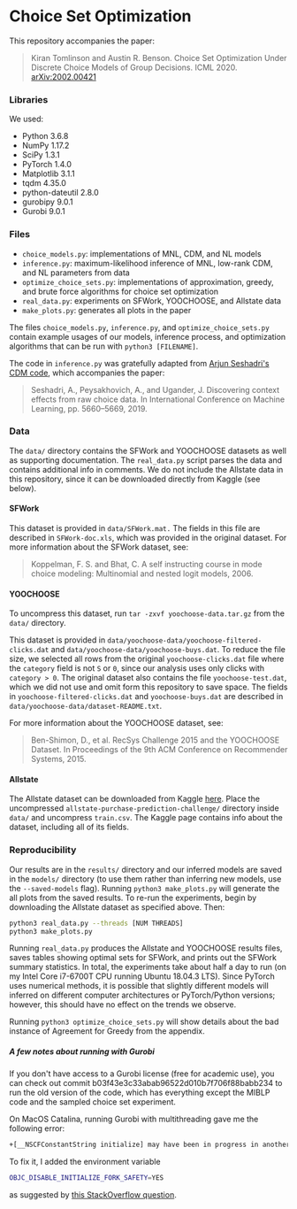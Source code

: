 # Choice Set Optimization
This repository accompanies the paper:
> Kiran Tomlinson and Austin R. Benson. Choice Set Optimization Under Discrete Choice Models of Group Decisions. ICML 2020. [arXiv:2002.00421](https://arxiv.org/abs/2002.00421)

### Libraries 
We used:
- Python 3.6.8
- NumPy 1.17.2
- SciPy 1.3.1 
- PyTorch 1.4.0
- Matplotlib 3.1.1
- tqdm 4.35.0
- python-dateutil 2.8.0
- gurobipy 9.0.1 
- Gurobi 9.0.1 

### Files
- ``choice_models.py``: implementations of MNL, CDM, and NL models
- ``inference.py``: maximum-likelihood inference of MNL, low-rank CDM, and NL parameters from data
- ``optimize_choice_sets.py``: implementations of approximation, greedy, and brute force algorithms for choice set optimization
- ``real_data.py``: experiments on SFWork, YOOCHOOSE, and Allstate data
- ``make_plots.py``: generates all plots in the paper

The files ``choice_models.py``, ``inference.py``, and ``optimize_choice_sets.py`` contain example usages of our models,
inference process, and optimization algorithms that can be run with ``python3 [FILENAME]``.

The code in ``inference.py`` was gratefully adapted from [Arjun Seshadri's CDM code](https://github.com/arjunsesh/cdm-icml), which
accompanies the paper:
>Seshadri, A., Peysakhovich, A., and Ugander, J. Discovering context effects from raw choice data. 
In International Conference on Machine Learning, pp. 5660–5669, 2019.

### Data
The ``data/`` directory contains the SFWork and YOOCHOOSE datasets as well as supporting
documentation. The ``real_data.py`` script parses the data and contains additional info in comments. We do not include
the Allstate data in this repository, since it can be downloaded directly from Kaggle (see below).

#### SFWork
This dataset is provided in ``data/SFWork.mat.`` The fields in this file are described in ``SFWork-doc.xls``, which
was provided in the original dataset. For more information about the SFWork dataset, see:
>Koppelman, F. S. and Bhat, C. A self instructing course in mode choice modeling: Multinomial and nested logit models, 2006.

#### YOOCHOOSE
To uncompress this dataset, run ``tar -zxvf yoochoose-data.tar.gz`` from the ``data/`` directory.

This dataset is provided in ``data/yoochoose-data/yoochoose-filtered-clicks.dat`` and ``data/yoochoose-data/yoochoose-buys.dat``.
To reduce the file size, we selected all rows from the original ``yoochoose-clicks.dat`` file where
the ``category`` field is not ``S`` or ``0``, since our analysis uses only clicks with ``category > 0``. The original
dataset also contains the file ``yoochoose-test.dat``, which we did not use and omit form this repository to save space.
The fields in ``yoochoose-filtered-clicks.dat`` and ``yoochoose-buys.dat`` are described in ``data/yoochoose-data/dataset-README.txt``.

For more information about the YOOCHOOSE dataset, see:
> Ben-Shimon, D., et al. RecSys Challenge 2015 and the YOOCHOOSE Dataset. In Proceedings of the 9th ACM Conference on Recommender Systems, 2015.

#### Allstate

The Allstate dataset can be downloaded from Kaggle [here](https://www.kaggle.com/c/allstate-purchase-prediction-challenge/data).
Place the uncompressed ``allstate-purchase-prediction-challenge/`` directory inside ``data/`` and uncompress ``train.csv``.
The Kaggle page contains info about the dataset, including all of its fields.

### Reproducibility
Our results are in the ``results/`` directory and our inferred models are saved in the ``models/`` directory (to use
them rather than inferring new models, use the ``--saved-models`` flag). Running ``python3 make_plots.py`` will
generate the all plots from the saved results. To re-run the experiments, begin by downloading the Allstate dataset as
specified above. Then:
```bash
python3 real_data.py --threads [NUM THREADS]
python3 make_plots.py
```
Running ``real_data.py`` produces the Allstate and YOOCHOOSE results files, saves tables showing optimal sets for 
SFWork, and prints out the SFWork summary statistics. In total, the experiments take about half a day to run (on my 
Intel Core i7-6700T CPU running Ubuntu 18.04.3 LTS). Since PyTorch uses numerical methods, it is possible that slightly
different models will inferred on different computer architectures or PyTorch/Python versions; however, this should have
no effect on the trends we observe.

Running ``python3 optimize_choice_sets.py`` will show details about the bad instance of Agreement for Greedy from the appendix.

##### A few notes about running with Gurobi

If you don't have access to a Gurobi license (free for academic use), you can check out commit b03f43e3c33abab96522d010b7f706f88babb234
to run the old version of the code, which has everything except the MIBLP code and the sampled choice set experiment.

On MacOS Catalina, running Gurobi with multithreading gave me the following error:
```bash
+[__NSCFConstantString initialize] may have been in progress in another thread when fork() was called.
```


To fix it, I added the environment variable
```bash
OBJC_DISABLE_INITIALIZE_FORK_SAFETY=YES
```
as suggested by [this StackOverflow question](https://stackoverflow.com/questions/50168647/multiprocessing-causes-python-to-crash-and-gives-an-error-may-have-been-in-progr).







